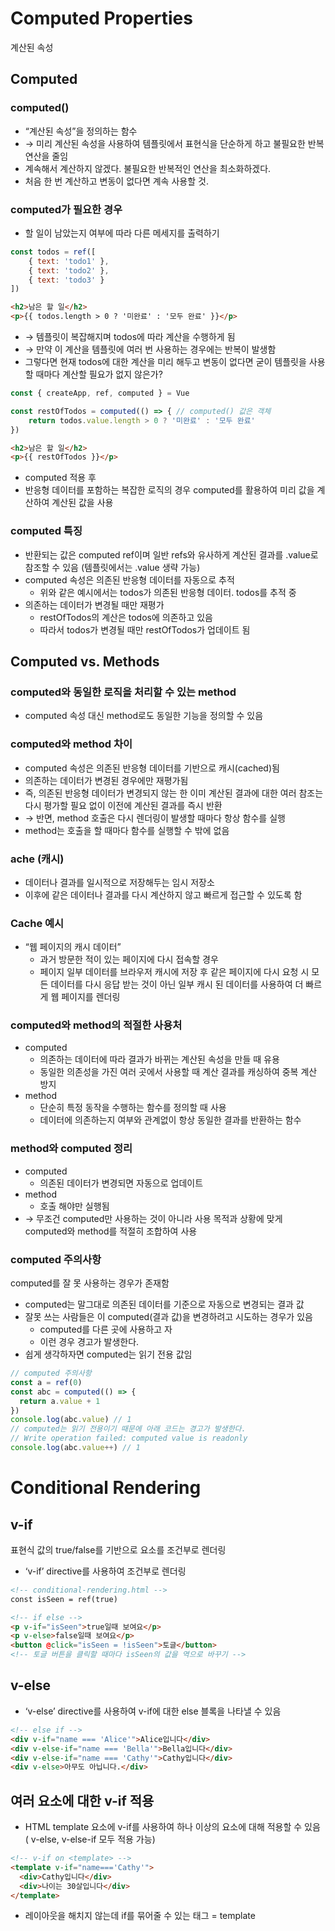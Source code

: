 # Computed Properties
계산된 속성
## Computed
### computed()
- “계산된 속성”을 정의하는 함수
- → 미리 계산된 속성을 사용하여 템플릿에서 표현식을 단순하게 하고 불필요한 반복 연산을 줄임
- 계속해서 계산하지 않겠다. 불필요한 반복적인 연산을 최소화하겠다.
- 처음 한 번 계산하고 변동이 없다면 계속 사용할 것.
### computed가 필요한 경우
- 할 일이 남았는지 여부에 따라 다른 메세지를 출력하기
```js
const todos = ref([
    { text: 'todo1' },
    { text: 'todo2' },
    { text: 'todo3' }
])
```
```html
<h2>남은 할 일</h2>
<p>{{ todos.length > 0 ? '미완료' : '모두 완료' }}</p>
```
- → 템플릿이 복잡해지며 todos에 따라 계산을 수행하게 됨
- → 만약 이 계산을 템플릿에 여러 번 사용하는 경우에는 반복이 발생함
- 그렇다면 현재 todos에 대한 계산을 미리 해두고 변동이 없다면 굳이 템플릿을 사용할 때마다 계산할 필요가 없지 않은가?
```js
const { createApp, ref, computed } = Vue
```
```js
const restOfTodos = computed(() => { // computed() 값은 객체
    return todos.value.length > 0 ? '미완료' : '모두 완료'
})
```
```html
<h2>남은 할 일</h2>
<p>{{ restOfTodos }}</p>
```
- computed 적용 후
- 반응형 데이터를 포함하는 복잡한 로직의 경우 computed를 활용하여 미리 값을 계산하여 계산된 값을 사용
### computed 특징
- 반환되는 값은 computed ref이며 일반 refs와 유사하게 계산된 결과를 .value로 참조할 수 있음 (템플릿에서는 .value 생략 가능)
- computed 속성은 의존된 반응형 데이터를 자동으로 추적
    - 위와 같은 예시에서는 todos가 의존된 반응형 데이터. todos를 추적 중
- 의존하는 데이터가 변경될 때만 재평가
    - restOfTodos의 계산은 todos에 의존하고 있음
    - 따라서 todos가 변경될 때만 restOfTodos가 업데이트 됨

## Computed vs. Methods

### computed와 동일한 로직을 처리할 수 있는 method
- computed 속성 대신 method로도 동일한 기능을 정의할 수 있음

### computed와 method 차이
- computed 속성은 의존된 반응형 데이터를 기반으로 캐시(cached)됨
- 의존하는 데이터가 변경된 경우에만 재평가됨
- 즉, 의존된 반응형 데이터가 변경되지 않는 한 이미 계산된 결과에 대한 여러 참조는 다시 평가할 필요 없이 이전에 계산된 결과를 즉시 반환
- → 반면, method 호출은 다시 렌더링이 발생할 때마다 항상 함수를 실행
- method는 호출을 할 때마다 함수를 실행할 수 밖에 없음

### ache (캐시)
- 데이터나 결과를 일시적으로 저장해두는 임시 저장소
- 이후에 같은 데이터나 결과를 다시 계산하지 않고 빠르게 접근할 수 있도록 함

### Cache 예시
- “웹 페이지의 캐시 데이터”
    - 과거 방문한 적이 있는 페이지에 다시 접속할 경우
    - 페이지 일부 데이터를 브라우저 캐시에 저장 후 같은 페이지에 다시 요청 시 모든 데이터를 다시 응답 받는 것이 아닌 일부 캐시 된 데이터를 사용하여 더 빠르게 웹 페이지를 렌더링

### computed와 method의 적절한 사용처
- computed
    - 의존하는 데이터에 따라 결과가 바뀌는 계산된 속성을 만들  때 유용
    - 동일한 의존성을 가진 여러 곳에서 사용할 때 계산 결과를 캐싱하여 중복 계산 방지
- method
    - 단순히 특정 동작을 수행하는 함수를 정의할 때 사용
    - 데이터에 의존하는지 여부와 관계없이 항상 동일한 결과를 반환하는 함수

### method와 computed 정리
- computed
    - 의존된 데이터가 변경되면 자동으로 업데이트
- method
    - 호출 해야만 실행됨
- → 무조건 computed만 사용하는 것이 아니라 사용 목적과 상황에 맞게 computed와 method를 적절히 조합하여 사용

### computed 주의사항
computed를 잘 못 사용하는 경우가 존재함
- computed는 말그대로 의존된 데이터를 기준으로 자동으로 변경되는 결과 값
- 잘못 쓰는 사람들은 이 computed(결과 값)을 변경하려고 시도하는 경우가 있음
    - computed를 다른 곳에 사용하고 자
    - 이런 경우 경고가 발생한다.
- 쉽게 생각하자면 computed는 읽기 전용 값임
```js
// computed 주의사항
const a = ref(0)
const abc = computed(() => {
  return a.value + 1
})
console.log(abc.value) // 1
// computed는 읽기 전용이기 때문에 아래 코드는 경고가 발생한다.
// Write operation failed: computed value is readonly
console.log(abc.value++) // 1
```
# Conditional Rendering
## v-if
표현식 값의 true/false를 기반으로 요소를 조건부로 렌더링
- ‘v-if’ directive를 사용하여 조건부로 렌더링
```html
<!-- conditional-rendering.html -->
const isSeen = ref(true)

<!-- if else -->
<p v-if="isSeen">true일때 보여요</p>
<p v-else>false일때 보여요</p>
<button @click="isSeen = !isSeen">토글</button> 
<!-- 토글 버튼을 클릭할 때마다 isSeen의 값을 역으로 바꾸기 -->
```
## v-else
- ‘v-else’ directive를 사용하여 v-if에 대한 else 블록을 나타낼 수 있음
```html
<!-- else if -->
<div v-if="name === 'Alice'">Alice입니다</div>
<div v-else-if="name === 'Bella'">Bella입니다</div>
<div v-else-if="name === 'Cathy'">Cathy입니다</div>
<div v-else>아무도 아닙니다.</div>
```
## 여러 요소에 대한 v-if 적용
- HTML template 요소에 v-if를 사용하여 하나 이상의 요소에 대해 적용할 수 있음 ( v-else, v-else-if 모두 적용 가능)
```html
<!-- v-if on <template> -->
<template v-if="name==='Cathy'"> 
  <div>Cathy입니다</div>
  <div>나이는 30살입니다</div>
</template>
```
- 레이아웃을 해치지 않는데 if를 묶어줄 수 있는 태그 = template